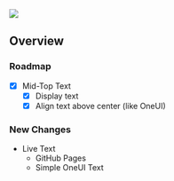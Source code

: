 <img src="https://img.shields.io/badge/License-MIT-orange">

<br>

## Overview

### Roadmap
- [x] Mid-Top Text
    - [x] Display text
    - [x] Align text above center (like OneUI)

### New Changes
+ Live Text
    + GitHub Pages
    + Simple OneUI Text

